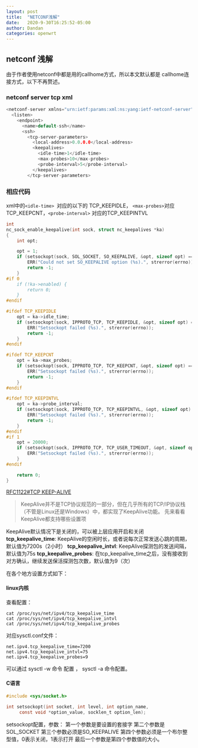 ```yaml
---
layout: post
title:  "NETCONF浅解"
date:   2020-9-30T16:25:52-05:00
author: Dandan
categories: openwrt
---
```

## netconf 浅解
由于作者使用netconf中都是用的callhome方式，所以本文默认都是 callhome连接方式，以下不再赘述。
### netconf server  tcp  xml

```c
<netconf-server xmlns="urn:ietf:params:xml:ns:yang:ietf-netconf-server">
  <listen>
    <endpoint>
      <name>default-ssh</name>
      <ssh>
        <tcp-server-parameters>
          <local-address>0.0.0.0</local-address>
          <keepalives>
            <idle-time>1</idle-time>
            <max-probes>10</max-probes>
            <probe-interval>5</probe-interval>
          </keepalives>
        </tcp-server-parameters>

```
### 相应代码
xml中的`<idle-time> `对应的以下的 TCP_KEEPIDLE， `<max-probes>`对应TCP_KEEPCNT，`<probe-interval>` 对应的TCP_KEEPINTVL
```c
int
nc_sock_enable_keepalive(int sock, struct nc_keepalives *ka)
{
    int opt;

    opt = 1;
    if (setsockopt(sock, SOL_SOCKET, SO_KEEPALIVE, &opt, sizeof opt) == -1) {
        ERR("Could not set SO_KEEPALIVE option (%s).", strerror(errno));
        return -1;
    }
#if 0
    if (!ka->enabled) {
        return 0;
    }
#endif

#ifdef TCP_KEEPIDLE
    opt = ka->idle_time;
    if (setsockopt(sock, IPPROTO_TCP, TCP_KEEPIDLE, &opt, sizeof opt) == -1) {
        ERR("Setsockopt failed (%s).", strerror(errno));
        return -1;
    }
#endif

#ifdef TCP_KEEPCNT
    opt = ka->max_probes;
    if (setsockopt(sock, IPPROTO_TCP, TCP_KEEPCNT, &opt, sizeof opt) == -1) {
        ERR("Setsockopt failed (%s).", strerror(errno));
        return -1;
    }
#endif

#ifdef TCP_KEEPINTVL
    opt = ka->probe_interval;
    if (setsockopt(sock, IPPROTO_TCP, TCP_KEEPINTVL, &opt, sizeof opt) == -1) {
        ERR("Setsockopt failed (%s).", strerror(errno));
        return -1;
    }
#endif
#if 1
    opt = 20000;
    if (setsockopt(sock, IPPROTO_TCP, TCP_USER_TIMEOUT, &opt, sizeof opt) == -1) {
        ERR("Setsockopt failed (%s).", strerror(errno));
    }
#endif

    return 0;
}

```


[RFC1122#TCP KEEP-ALIVE](https://link.zhihu.com/?target=https://tools.ietf.org/html/rfc1122#page-101)

> KeepAlive并不是TCP协议规范的一部分，但在几乎所有的TCP/IP协议栈（不管是Linux还是Windows）中，都实现了KeepAlive功能。
> 先来看看KeepAlive都支持哪些设置项

KeepAlive默认情况下是关闭的，可以被上层应用开启和关闭
**tcp_keepalive_time**: KeepAlive的空闲时长，或者说每次正常发送心跳的周期，默认值为7200s（2小时）
**tcp_keepalive_intvl**: KeepAlive探测包的发送间隔，默认值为75s
**tcp_keepalive_probes**: 在tcp_keepalive_time之后，没有接收到对方确认，继续发送保活探测包次数，默认值为9（次）

在各个地方设置方式如下：
####  linux内核
查看配置：

```clike
cat /proc/sys/net/ipv4/tcp_keepalive_time
cat /proc/sys/net/ipv4/tcp_keepalive_intvl
cat /proc/sys/net/ipv4/tcp_keepalive_probes
```
对应sysctl.conf文件：

```clike
net.ipv4.tcp_keepalive_time=7200
net.ipv4.tcp_keepalive_intvl=75
net.ipv4.tcp_keepalive_probes=9
```

可以通过 sysctl  -w 命令 配置 ， sysctl -a 命令配置。
####  C语言

```c
#include <sys/socket.h>

int setsockopt(int socket, int level, int option_name,
     const void *option_value, socklen_t option_len);
```
setsockopt配置，参数：
第一个参数是要设置的套接字
第二个参数是SOL_SOCKET
第三个参数必须是SO_KEEPALIVE
第四个参数必须是一个布尔整型值，0表示关闭，1表示打开
最后一个参数是第四个参数值的大小。
